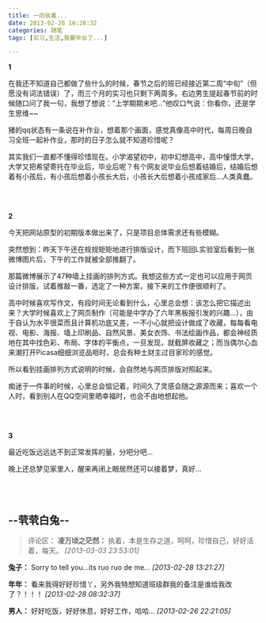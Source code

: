 ```yaml
---
title: 一向执着...
date: 2013-02-26 16:28:32
categories: 随笔
tags: [实习,生活,我要毕业了...]

---
```

**1**

在我还不知道自己都做了些什么的时候，春节之后的班已经接近第二周“中旬”（但愿没有词法错误）了，而三个月的实习也只剩下两周多。右边男生提起春节前的时候随口问了我一句，我想了想说：“上学期期末吧...”他叹口气说：你看你，还是学生思维~~

猪的qq状态有一条说在补作业，想着那个画面，感觉真像高中时代，每周日晚自习全班一起补作业，那时的日子怎么就不知道珍惜呢？

其实我们一直都不懂得珍惜现在。小学渴望初中，初中幻想高中，高中憧憬大学，大学又把希望寄托在毕业后，毕业后呢？有个网友说毕业后想着结婚后，结婚后想着有小孩后，有小孩后想着小孩长大后，小孩长大后想着小孩成家后...人类真蠢。

<br /><br />

**2**

今天把网站原型的初期版本做出来了，只是项目总体需求还有些模糊。

突然想到：昨天下午还在规规矩矩地进行排版设计，而下班回L实验室后看到一张微博图片后，下午的工作就被全部推翻了。

那篇微博展示了47种墙上挂画的排列方式。我想这些方式一定也可以应用于网页设计排版，试着推敲一番，选定了一种方案，接下来的工作便很顺利了。

高中时候喜欢写作文，有段时间无论看到什么，心里总会想：该怎么把它描述出来？大学时候喜欢上了网页制作（可能是中学办了六年黑板报引发的兴趣...），由于自认为水平很菜而且计算机功底又差，一不小心就把设计做成了收藏，每每看电视、电影、海报、墙上印刷品、自然风景、美女衣饰、书法绘画作品，都会神经质地在其中找色彩、布局、字体的平衡点，一旦发现，就截屏收藏之；而当偶尔心血来潮打开Picasa细细浏览品咂时，总会有种土财主过目家珍的感觉。

所以看到挂画排列方式说明的时候，会自然地与网页排版对照起来。

痴迷于一件事的时候，心里总会惦记着，时间久了灵感会随之源源而来；喜欢一个人时，看到别人在QQ空间里晒幸福时，也会不由地想起他。

<br /><br />

**3**

最近吃饭远远达不到正常发挥的量，分吧分吧...

晚上还总梦见家里人，醒来再闭上眼居然还可以接着梦，真好...

<br /><br />

--茕茕白兔--
---
>评论区：
>**凌万顷之茫然：** 执着，本是生存之道，呵呵，珍惜自己，好好活着，每天。  *[2013-03-03 23:53:01]*
>
**兔子：** Sorry to tell you...its ruo ruo de me...  *[2013-02-28 13:21:27]*
>
**年年：** 看来我得好好珍惜丫，另外我特想知道班级群我的备注是谁给我改了？！！！  *[2013-02-28 08:32:37]*
>
**男人：** 好好吃饭，好好休息，好好工作，哈哈…  *[2013-02-26 22:21:05]*
>
